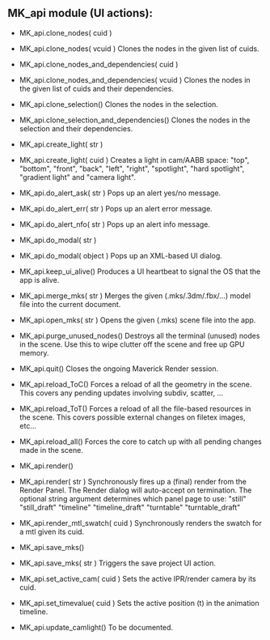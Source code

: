 MK_api module (UI actions):
---------------------------

- MK_api.clone_nodes( cuid )
- MK_api.clone_nodes( vcuid )
  Clones the nodes in the given list of cuids.

- MK_api.clone_nodes_and_dependencies( cuid )
- MK_api.clone_nodes_and_dependencies( vcuid )
  Clones the nodes in the given list of cuids and their dependencies.

- MK_api.clone_selection()
  Clones the nodes in the selection.

- MK_api.clone_selection_and_dependencies()
  Clones the nodes in the selection and their dependencies.

- MK_api.create_light( str )
- MK_api.create_light( cuid )
  Creates a light in cam/AABB space:
    "top", "bottom", "front", "back", "left", "right",
    "spotlight", "hard spotlight", "gradient light" and "camera light".

- MK_api.do_alert_ask( str )
  Pops up an alert yes/no message.

- MK_api.do_alert_err( str )
  Pops up an alert error message.

- MK_api.do_alert_nfo( str )
  Pops up an alert info message.

- MK_api.do_modal( str )
- MK_api.do_modal( object )
  Pops up an XML-based UI dialog.

- MK_api.keep_ui_alive()
  Produces a UI heartbeat to signal the OS that the app is alive.

- MK_api.merge_mks( str )
  Merges the given (.mks/.3dm/.fbx/...) model file into the current document.

- MK_api.open_mks( str )
  Opens the given (.mks) scene file into the app.

- MK_api.purge_unused_nodes()
  Destroys all the terminal (unused) nodes in the scene.
  Use this to wipe clutter off the scene and free up GPU memory.

- MK_api.quit()
  Closes the ongoing Maverick Render session.

- MK_api.reload_ToC()
  Forces a reload of all the geometry in the scene.
  This covers any pending updates involving subdiv, scatter, ...

- MK_api.reload_ToT()
  Forces a reload of all the file-based resources in the scene.
  This covers possible external changes on filetex images, etc...

- MK_api.reload_all()
  Forces the core to catch up with all pending changes made in the scene.

- MK_api.render()
- MK_api.render( str )
  Synchronously fires up a (final) render from the Render Panel.
  The Render dialog will auto-accept on termination.
  The optional string argument determines which panel page to use:
    "still"
    "still_draft"
    "timeline"
    "timeline_draft"
    "turntable"
    "turntable_draft"

- MK_api.render_mtl_swatch( cuid )
  Synchronously renders the swatch for a mtl given its cuid.

- MK_api.save_mks()
- MK_api.save_mks( str )
  Triggers the save project UI action.

- MK_api.set_active_cam( cuid )
  Sets the active IPR/render camera by its cuid.

- MK_api.set_timevalue( cuid )
  Sets the active position (t) in the animation timeline.

- MK_api.update_camlight()
  To be documented.

